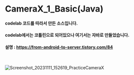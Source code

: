 # CameraX_1_Basic(Java)

#### codelab 코드를 따라서 만든 소스입니다.

#### codelab에서는 코틀린으로 되어있으나 여기서는 자바로 만들었습니다.

#### 설명 : https://from-android-to-server.tistory.com/84

<br>

![Screenshot_20231111_152619_PracticeCameraX](https://github.com/tvroom88/AIO_Android_Kotlin_Support_Material/assets/4710854/eef22f2d-4074-4265-961f-0bfb24bc1b9e)

